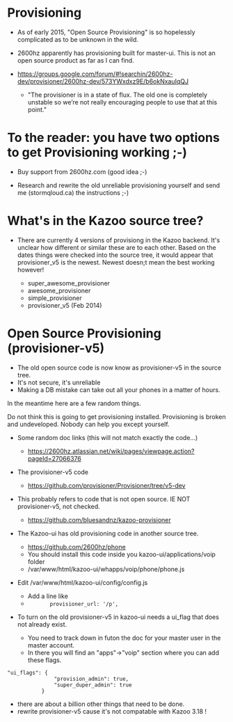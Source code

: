 # Provisioning

* As of early 2015, "Open Source Provisioning" is so hopelessly complicated as to be unknown in the wild.  
* 2600hz apparently has provisioning built for master-ui.  This is not an open source product as far as I can find.

* https://groups.google.com/forum/#!searchin/2600hz-dev/provisioner/2600hz-dev/573YWxdxz9E/b6okNxauIqQJ
  * "The provisioner is in a state of flux. The old one is completely unstable so we’re not really encouraging people to use that at this point." 

# To the reader: you have two options to get Provisioning working ;-)  

* Buy support from 2600hz.com (good idea ;-)

* Research and rewrite the old unreliable provisioning yourself and send me (stormqloud.ca) the instructions ;-)

# What's in the Kazoo source tree?
* There are currently 4 versions of provisiong in the Kazoo backend.  It's unclear how different or similar these are to each other.  Based on the dates things were checked into the source tree, it would appear that provisioner_v5 is the newest.  Newest doesn;t mean the best working however!

  * super_awesome_provisioner
  * awesome_provisioner
  * simple_provisioner
  * provisioner_v5 (Feb 2014)


# Open Source Provisioning (provisioner-v5)
* The old open source code is now know as provisioner-v5 in the source tree.
* It's not secure, it's unreliable
* Making a DB mistake can take out all your phones in a matter of hours.

In the meantime here are a few random things.

Do not think this is going to get provisioning installed.  Provisioning is broken and undeveloped.  Nobody can help you except yourself.

* Some random doc links (this will not match exactly the code...)
  * https://2600hz.atlassian.net/wiki/pages/viewpage.action?pageId=27066376

* The provisioner-v5 code
  * https://github.com/provisioner/Provisioner/tree/v5-dev

* This probably refers to code that is not open source.  IE  NOT provisioner-v5, not checked.
  * https://github.com/bluesandnz/kazoo-provisioner
* The Kazoo-ui has old provisioning code in another source tree. 
  * https://github.com/2600hz/phone
  * You should install this code inside you kazoo-ui/applications/voip folder
  * /var/www/html/kazoo-ui/whapps/voip/phone/phone.js
 
* Edit /var/www/html/kazoo-ui/config/config.js 
  * Add a line like 
  * ```        provisioner_url: '/p', ```
 
* To turn on the old provisioner-v5 in kazoo-ui needs a ui_flag that does not already exist.
  * You need to track down in futon the doc for your master user in the master account.
  * In there you will find an "apps"->"voip" section where you can add these flags.

```
"ui_flags": {
               "provision_admin": true,
               "super_duper_admin": true
           }
```

  * there are about a billion other things that need to be done.
  * rewrite provisioner-v5 cause it's not compatable with Kazoo 3.18 !
